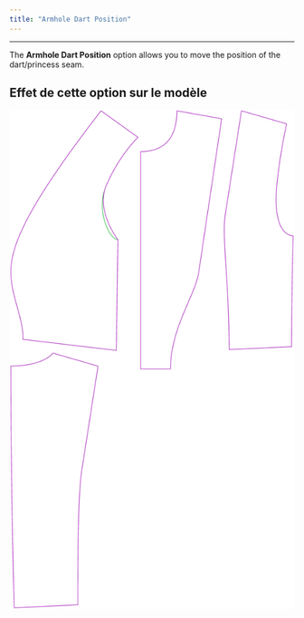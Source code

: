 ```yaml
---
title: "Armhole Dart Position"
---
```


***

The **Armhole Dart Position** option allows you to move the position of the dart/princess seam.

## Effet de cette option sur le modèle

![Cette image montre l'effet de cette option en superposant plusieurs variantes qui ont une valeur différente pour cette option](noble_armholedartposition_sample.svg "Effet de cette option sur le modèle")
